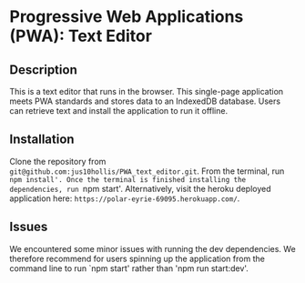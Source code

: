 # Progressive Web Applications (PWA): Text Editor

## Description
This is a text editor that runs in the browser. This single-page application meets PWA standards and stores data to an IndexedDB database. Users can retrieve text and install the application to run it offline.

## Installation
Clone the repository from `git@github.com:jus10hollis/PWA_text_editor.git`. From the terminal, run `npm install'. Once the terminal is finished installing the dependencies, run `npm start'.
Alternatively, visit the heroku deployed application here: `https://polar-eyrie-69095.herokuapp.com/`.

## Issues
We encountered some minor issues with running the dev dependencies. We therefore recommend for users spinning up the application from the command line to run `npm start' rather than 'npm run start:dev'.

